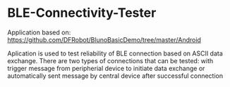 # BLE-Connectivity-Tester

Application based on: https://github.com/DFRobot/BlunoBasicDemo/tree/master/Android

Aplication is used to test reliability of BLE connection based on ASCII data exchange. 
There are two types of connections that can be tested:
with trigger message from peripherial device to initiate data exchange 
or automatically sent message by central device after successful connection
